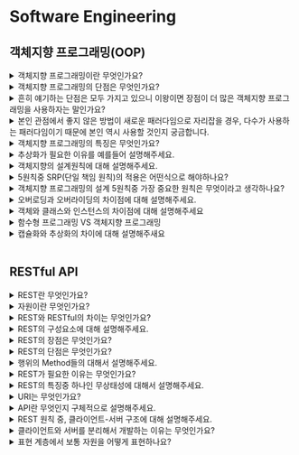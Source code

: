 # Software Engineering

## 객체지향 프로그래밍(OOP)

<details>
  <summary> 객체지향 프로그래밍이란 무엇인가요?</summary>

> 객체지향프로그램이란 일종의 코드 패러다임이라고 생각합니다. 객체지향 프로그래밍의 이전은 컴퓨터가 사고하여 코딩했지만 개발자들이 어떻게 좋은 코드를 짤까 고민하며 속성과 메소드를 사람이 인지하여 코드 작성하기 시작했고, 결과로 코드의 가독성 증가, 유지보수성 증가 등등 많은 장점들이 발생하였습니다. 즉, 객체지향 프로그래밍은 프로그램의 대한 인지론 중 하나입니다.  
</details>

<details>
  <summary> 객체지향 프로그래밍의 단점은 무엇인가요?</summary>
  
> 보통 얘기하는 용량증가나 복잡성 증가가 있지만 개인적으로 이는 상대적인 것 같습니다. 다른 것을 적용해도 똑같은 단점이 존재할 것입니다.
> 
> - 실행 속도가 느림
> - 프로그램 용량이 큼 - 객체 단위로 프로그램을 많이 만들다보면, 불필요한 정보들이 같이 삽입될 수 있고, 이는 프로그램의 용량 증가로 이어질 수 있습니다.
> - 설계에 많은 시간 소요 - 클래스별로, 객체별로 설계하고, 상속 등의 구조 또한 설계하여야 하기 때문에, 설계단계부터 많은 시간이 소모됩니다.

</details>

<details>
  <summary> 흔히 얘기하는 단점은 모두 가지고 있으니 이왕이면 장점이 더 많은 객체지향 프로그래밍을 사용하자는 말인가요?</summary>
  
> 다수가 선호하는 패러다임은 존재한다고 생각합니다. 장점이 더 많아서, 좋아서 쓴다기 보다는 다수가 사용하는 패러다임을 사용하자는 의견입니다.

</details>

<details>
  <summary> 본인 관점에서 좋지 않은 방법이 새로운 패러다임으로 자리잡을 경우, 다수가 사용하는 패러다임이기 때문에 본인 역시 사용할 것인지 궁금합니다. </summary>
  
> 현재 멀티 패러다임의 개념이 등장 했습니다. 예를들어 현재 새롭게 떠오르는 자바스크립트의 함수형 프로그래밍 패러다임과 기존의 객체지향 프로그래밍의 패러다임이 섞여서 유지되고 있습니다. 즉, 하나의 패러다임만을 쓰기 보단 여러 개를 적절히 섞어서 사용하는 것이 중요한 것 같다.
> 
> Q. 함수형 프로그래밍이란?
>> - 함수형 프로그래밍은 거의 모든 것을 순수 함수로 나누어 문제를 해결하는 기법으로, 작은 문제를 해결하기 위한 함수를 작성하여 가독성을 높이고 유지보수를 용이하게 해준다.
  
</details>

<details>
  <summary> 객체지향 프로그래밍의 특징은 무엇인가요?</summary>
  
> - 추상화 - 객체의 공통적인 속성과 기능을 추출하여 정의하는 것
> 
> - 캡슐화 - 서로 연관있는 속성과 기능들을 하나의 캡슐(capsule)로 만들어 데이터를 외부로부터 보호하는 것. 즉, 외부와 내부를 분리하여 사용하는 것.
> 
> - 상속 - 기존의 클래스를 재활용하여 새로운 클래스를 작성하는 것. 코드의 재사용성을 높여 반복적인 코드를 최소화하고 공유하는 속성과 기능에 간편하게 접근할 수 있게 해준다.
> 
> - 다형성 - 어떤 객체의 속성이나 기능이 상황에 따라 여러 가지 형태를 가질 수 있는 성질이다. 언어마다 다르지만, 자바를 기준으로 설명하자면 오버로딩이나 오버라이딩이 존재
  
</details>

<details>
  <summary> 추상화가 필요한 이유를 예를들어 설명해주세요.</summary>
  
> 추상화란 공통적인 속성이나 기능을 추출하여 하나로 정의하는 걸 의미한다. 많이 사용되는 예시를 생각해보자면, 오토바이나 자전거 모두 '이동 수단'입니다. 또한 공통적인 기능으로는 '운전'이 있습니다. 이를 하나로 묶어서 '이동 수
> 단'이라는 상위 클래스와 상속 관계를 만들 수 있습니다. '운전' 을 추상 메소드로 정의하여 '이동 수단'을 상속 받아 오토바이와, 자전거에서 '운전' 메소드를 재정의 하여 사용할 수 있습니다. 즉, 여러 이동 수단들과 공통적인 기능을
> 추상화하여 사용함으로서 역할과 구현의 분리를 통해 보다 가독성있고 일관성있는 코드를 구현할 수 있습니다.

  
</details>

<details>
  <summary> 객체지향의 설계원칙에 대해 설명해주세요.</summary>
  
> 객체지향 프로그래밍의 설계 5원칙에는 단일 책임 원칙, 개방-폐쇄 원칙, 리스 코프 치환 원칙, 인터페이스 분리 원칙, 의존 역전 원칙이 있습니다.
>
> 1. 단일 책임 원칙이란 모든 클래스는 각각 하나의 책임만을 가져야 합니다. 또한 클래스는 해당 책임을 완전히 캡슐화해야 함을 말합니다.
>
> 2. 개방-폐쇄 원칙은 확장에는 열려있고 수정에는 닫혀있는. 즉, 기존의 코드를 변경하지 않으면서(Closed), 기능을 추가할 수 있도록(Open) 설계가 되어야 한다는 원칙을 말합니다.
>
> 3. 리스 코프 치환 원칙은 자식 클래스는 언제나 자신의 부모 클래스를 대체할 수 있다는 원칙입니다. 즉, 부모 클래스가 들어갈 자리에 자식 클래스를 넣어도 계획대로 잘 작동해야 합니다.
>
> 4. 인터페이스 분리 원칙은 클라이언트의 목적과 용도에 적합한 인터페이스 만을 제공하는 것입니다.
>
> 5. 의존 역전 원칙은 고수준 모듈은 저수준 모듈의 구현에 의존해서는 안 되며, 저수준 모듈이 고수준 모듈에 의존해야 한다는 것입니다.
>  - 고수준 모듈 : 입력과 출력으로부터 먼 추상화된 모듈
>  - 저수준 모듈: 입력과 출력으로부터 가까운 구현 모듈

</details>

<details>
  <summary> 5원칙중 SRP(단일 책임 원칙)의 적용은 어떤식으로 해야하나요?</summary>
  
> 함수형 프로그래밍에 한해 말하자면, 함수를 잘게잘게 쪼개서 정말 하나의 기능만을 수행하도록 만드는 것입니다. 즉, 하나의 임무, 책임만을 담당하도록 작게 쪼개어 설계해야한다고 생각합니다.
  
</details>

<details>
  <summary> 객체지향 프로그래밍의 설계 5원칙중 가장 중요한 원칙은 무엇이라고 생각하나요?</summary>
  
> 원칙이기 때문에 중요도는 따질 수 없을 것 같습니다. 하지만 가장 지키기 어려운건 개방-폐쇄 원칙이라고 생각합니다. </br>
> 개방-패쇄 원칙은 주니어 단계에선 인지하고 지키기가 어렵고, 어떻게 적용해야하는지는 배우고 싶습니다.

</details>

<details>
  <summary> 오버로딩과 오버라이딩의 차이점에 대해 설명해주세요.</summary>
  
> 오버라이딩은 부모 클래스와 자식 클래스 사이에서 발생하는 것으로 부모 클래스의 메소드를 자식 클래스에서 재정의하여 사용하는 것입니다. 부모 클래스의 메소드와 이름, 매개변수, 변환 타입이 모두 동일해야합니다.</br>
> 오버로딩은 동일한 클래스 내에서 같은 이름을 가진 메소드가 존재했을 때 매개변수의 개수 또는 타입을 달리하여 동일한 이름의 메소드를 정의하는 것을 의미합니다.

</details>

<details>
  <summary> 객체와 클래스와 인스턴스의 차이점에 대해 설명해주세요</summary>
  
> - 클래스: 객체를 만들어 내기 위한 틀, 연관되어 있는 변수와 메서드의 집합
> - 객체: 소프트웨어 세계에서 구현할 대상
> - 인스턴스: 소프트웨어 세계에서 구현된 실체. 각 인스턴스는 힙 영역에서 별도 생성된다.

</details>

<details>
  <summary> 함수형 프로그래밍 VS 객체지향 프로그래밍</summary>
  
>함수형 프로그래밍에서는 함수 자체가 일급 객체가 되지만, 객체지향 프로그래밍에서는 클래스가 일급 객체가 됩니다. 일급 객체란 함수의 인자로도 넘겨질 수 있고, 변수에 대입도 가능한 객체를 말합니다. 또한 함수형 프로그래밍에서는 프로그램을 상태 값을 지니지 않은 함수들의 연속으로 볼 수 있고, 객제지향 프로그래밍에서는 프로그램을 상호작용하는 객체들의 집합으로 볼 수 있습니다. 왜냐하면 함수형 프로그래밍의 경우 값의 연산 및 결과 도출 중심으로 코드작성이 이루어지고, 객체지향 프로그램의 경우 클래스 디자인과 객체들의 관계를 중심으로 코드 작성이 이루어지기 때문입니다.

</details>

<details>
  <summary> 캡슐화와 추상화의 차이에 대해 설명해주새요</summary>
  
> 캡슐화는 객체의 내부 구현을 외부로부터 숨기고, 오로지 메서드를 통해서만 상호작용하도록 함으로써 외부로부터 보호하는 것이며, 추상화는 객체의 공통된 특징과 동작을 추출하여 클래스로 정의하는 것입니다. 두 개념 모두 객체 지향 프로그래밍에서 코드의 유지보수성과 재사용성을 높이는 데에 도움을 준다는 공통점을 갖고 유사한 특성으로 볼 수 있으나 그 초점에 차이가 있습니다.
</details>
</br>


## RESTful API
<details>
  <summary> REST란 무엇인가요? </summary>  
  
  > REST란 자원을 이름으로 구분하여 해당 자원의 상태를 주고받는 모든 것을 의미합니다. 구체적으로 설명하자면 HTTP URI를 통해 자원을 명시하고, HTTP Method를 통해 해당 자원에 대한 CRUD 를 적용하는 것을 의미합니다.

</details>

<details>
  <summary> 자원이란 무엇인가요? </summary>  

  > 자원은 접근할 때 구분이 되는 고유한 아이디이자 해당 소프트웨어가 관리하는 모든 것입니다.
</details>

<details>
  <summary> REST와 RESTful의 차이는 무엇인가요? </summary>  

  > RESTful은  REST의 설계 규칙을 잘 지켜서 만들어진 것을 의미합니다. 
</details>

<details>
  <summary> REST의 구성요소에 대해 설명해주세요. </summary>  

  > REST의 구성 요소로는 자원, 행위, 표현이 있습니다. </br>
  >- 자원은 URI입니다. 모든 자원에는 고유한 아이디가 존재하고, 이 자원은 서버에 존재합니다. </br>
  >- 행위는 Method로 GET, POST, PATCH, DELETE 등의 HTTP Method를 사용합니다. </br>
  >- 표현은 클라이언트와 서버가 데이터를 주고받는 응답의 형태로 JSON, XML 등이 있습니다.

</details>

<details>
  <summary> REST의 장점은 무엇인가요? </summary>  

  >- 통신이 균일하기 때문에 형태에 상관없이 사용할 수 있습니다.
  >- HTTP 프로토콜의 인프라를 그대로 사용하기 때문에 REST API 사용을 위한 별도의 인프라를 구축할 필요가 없습니다.
  >- HTTP 프로토콜의 표준을 활용하기 때문에 여러 추가적인 장점을 함께 가져갈 수 있습니다.
  >- HTTP 표준 프로토콜을 따르는 모든 플랫폼에서 사용이 가능합니다.
  >- REST API 메시지가 의도하는 바를 명확하게 나타내므로 의도하는 바를 쉽게 파악할 수 있습니다.
  >- 서버와 클라이언트의 역할을 명확하게 분리할 수 있습니다.

</details>

<details>
  <summary> REST의 단점은 무엇인가요? </summary>  

  >- HTTP 통신할때만 사용이 가능합니다.
  >- 행위의 Method 가 제한적입니다.
  >- 표준이 존재하지 않습니다.
</details>

<details>
  <summary> 행위의 Method들의 대해서 설명해주세요. </summary>  

  >- GET : 정보를 요청(Read)
  >- POST : 정보를 입력(Create)
  >- PUT : 정보를 업데이트 (Update)
  >- PATCH : 정보의 일부만 업데이트(Update)
  >- DELETE : 정보 삭제(Delete)
</details>

<details>
  <summary> REST가 필요한 이유는 무엇인가요? </summary>  

  > 서버가 통신할 때 통신에만 집중이 가능하여 원할한 통신을 할 수 있습니다. 또한 애플리케이션의 분리 및 통합, 다양한 클라이언트의 등장과 최근의 서버 프로그램은 다양한 브라우저와 안드로이드폰, 아이폰과 같은 모바일 디바이스에서도 통신을 할 수 있어야 합니다. 이러한 멀티 플랫폼에 대한 지원을 위해 서비스 자원에 대한 아키텍처를 설계하고 이용하는 방법을 모색한 결과, REST의 필요성이 커지게 되었습니다.
</details>

<details>
  <summary> REST의 특징중 하나인 무상태성에 대해서 설명해주세요. </summary>  

  > 무상태성이란 클라이언트의 context를 서버에 저장하지 않는 걸 의미합니다. 즉, 세션이나 쿠키와 같은 context 정보를 신경쓰지 않아도 되므로 구현이 단순해집니다. 또한 무상태성을 갖게되면 서버는 각각의 요청을 완전히 별개의 것으로 인식하고 처리합니다. 
</details>

<details>
  <summary> URI는 무엇인가요? </summary>  

  > 통신을 할 때 사용하는 자원의 고유 아이디로서 URI를 통해 자원을 식별합니다.
</details>

<details>
  <summary> API란 무엇인지 구체적으로 설명해주세요. </summary>  

  > 데이터와 기능을 제공하여 컴퓨터 프로그램간 상호작용을 하며, 서로 정보 교환이 가능하게 해주는 매개체입니다. 즉, 통신을 할 때 정해놓은 규약이나 약속인데 이를 통해 원할하게 통신이 가능합니다. 
</details>

<details>
  <summary> REST 원칙 중, 클라이언트-서버 구조에 대해 설명해주세요. </summary>  

  > 클라이언트 응용 프로그램과 서버 응용 프로그램이 서로에 대한 종속성 없이 분리되어 개발되어야 함을 의미합니다. 클라이언트는 서버의 내부 동작에 대한 이해 없이, 리소스 URI만을 알고 동작해야합니다. 서버와 클라이언트는 인터페이스가 변경되지 않는 한 독립적으로 교체 및 개발될 수 있어야 함을 의미합니다.
</details>

<details>
  <summary> 클라이언트와 서버를 분리해서 개발하는 이유는 무엇인가요? </summary>  

  > 클라이언트와 서버를 구분해서 개발하면 각자의 역할이 명확해집니다. 이를 통해 서로 간의 의존성을 최소화하여 개발이 가능하다고 생각합니다.
</details>

<details>
  <summary> 표현 계층에서 보통 자원을 어떻게 표현하나요? </summary> 

  > Client가 자원의 상태에 대한 조작을 요청하면 Server는 이에 대해 응답(표현)을 보내는데, 자원은 `JSON`, `XML`, `TEXT`, `RSS` 등으로 표현되어 나타내질 수 있습니다. 그 중에서도 `JSON` 혹은 `XML`을 통해 전달하는 것이 일반입니다.

</details>


